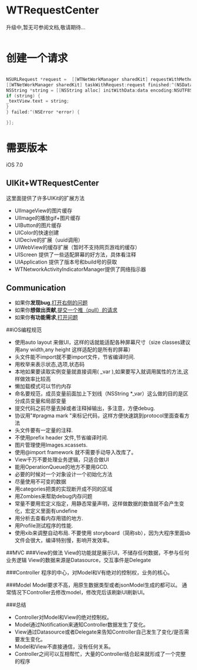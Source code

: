 WTRequestCenter
===============


升级中,暂无可参阅文档,敬请期待...
```bash
```
# 创建一个请求

```objective-c

NSURLRequest *request =  [[WTNetWorkManager sharedKit] requestWithMethod:@"GET" URLString:_urlTextField.text parameters:nil error:nil];
[[WTNetWorkManager sharedKit] taskWithRequest:request finished:^(NSData *data, NSURLResponse *response) {
NSString *string = [[NSString alloc] initWithData:data encoding:NSUTF8StringEncoding];
if (string) {
_textView.text = string;
}
} failed:^(NSError *error) {

}];

```


需要版本  
===============
iOS 7.0


##  UIKit+WTRequestCenter
这里面提供了许多UIKit的扩展方法
- UIImageView的图片缓存
- UIImage的播放gif+图片缓存
- UIButton的图片缓存
- UIColor的快速创建
- UIDecive的扩展（uuid调用）
- UIWebView的缓存扩展（暂时不支持网页游戏的缓存）
- UIScreen 提供了一些适配屏幕的好方法，具体看注释
- UIApplication 提供了版本号和build号的获取
- WTNetworkActivityIndicatorManager提供了网络指示器

## Communication  
- 如果你**发现bug**,<a href="https://github.com/swtlovewtt/WTRequestCenter/issues">打开右侧的问题</a>
- 如果你**想做出贡献**,<a href="https://github.com/swtlovewtt/WTRequestCenter/pulls">提交一个推（pull）的请求</a>
- 如果你**有功能需求**,<a href="https://github.com/swtlovewtt/WTRequestCenter/issues">打开问题</a>








##iOS编程规范

 - 使用auto layout 来做UI，这样的话就能适配各种屏幕尺寸（size classes建议用any width,any height 这样适配的是所有的屏幕）
 - 头文件能不import就不要import文件，节省编译时间.
 - 用枚举来表示状态,选项,状态码
 - 本地如果要读取实例变量就直接调用( _var ),如果要写入就调用属性的方法,这样做效率比较高
 - 懒加载模式可以节约内存
 - 命名要规范，成员变量前面加上下划线（NSString *_var）这么做的目的是区分成员变量和局部变量
 - 提交代码之前尽量去掉或者注释掉输出，多注意，方便debug.
 - 协议用"#pragma mark  <protocol>"来标记代码，这样方便快速跳到protocol里面查看方法
 - 头文件要有一定量的注释.
 - 不使用prefix header 文件,节省编译时间.
 - 图片管理使用Images.xcassets.
 - 使用@import framework 就不需要手动导入改库了。
 - View千万不要处理业务逻辑，只适合做UI
 - 能用OperationQueue的地方不要用GCD.
 - 必要的时候对一个对象设计一个初始化方法
 - 尽量使用不可变的数据
 - 用categories把类的实现断开成不同的区域
 - 用Zombies来帮助debug内存问题
 - 常量不要用宏定义指定，用静态常量声明，这样做数据的数值就不会产生变化，宏定义里面有undefine
 - 用分析去查看内存用错的地方.
 - 用Profile测试程序的性能.
 - 使用xib来调整自动布局. 不要使用 storyboard（简称sb），因为大程序里面sb文件会很大，编译特别慢，影响开发效率。

##MVC
###View的做法
View的功能就是展示UI，不储存任何数据，不参与任何业务逻辑
View的数据来源是Datasource，交互事件是Delegate

###Controller
程序的中心，对Model和V有绝对的控制权，业务的核心。

###Model
Model要求不高，用原生数据类型或者jsonModel生成的都可以。
通常情况下Controller去修改model，修改完后该刷新UI刷新UI。


###总结
 - Controller对Model和View的绝对控制权。
 - Model通过Notification来通知Controller数据发生了变化。
 - View通过Datasource或者Delegate来告知Controller自己发生了变化/是否需要发生变化。
 - Model和View不直接通信，没有任何关系。
 - Controller之间可以互相帮忙，大量的Controller结合起来就形成了一个完整的程序
